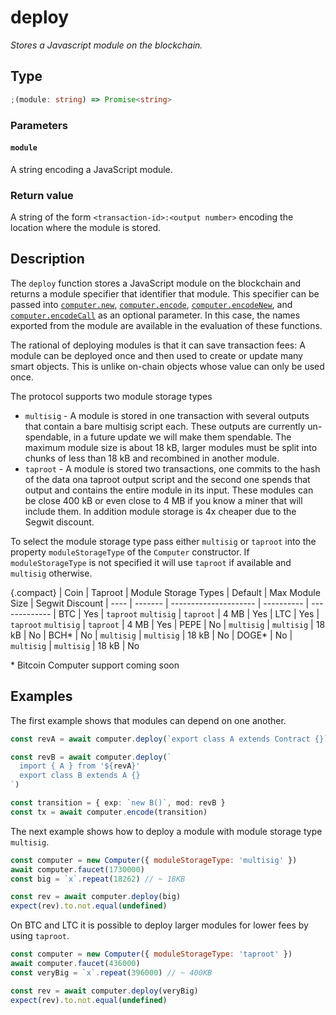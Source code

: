 # deploy

_Stores a Javascript module on the blockchain._

## Type

```ts
;(module: string) => Promise<string>
```

### Parameters

#### `module`

A string encoding a JavaScript module.

### Return value

A string of the form `<transaction-id>:<output number>` encoding the location where the module is stored.

## Description

The `deploy` function stores a JavaScript module on the blockchain and returns a module specifier that identifier that module. This specifier can be passed into [`computer.new`](./new.md), [`computer.encode`](./encode.md), [`computer.encodeNew`](./encodeNew.md), and [`computer.encodeCall`](./encodeCall.md) as an optional parameter. In this case, the names exported from the module are available in the evaluation of these functions.

The rational of deploying modules is that it can save transaction fees: A module can be deployed once and then used to create or update many smart objects. This is unlike on-chain objects whose value can only be used once.

The protocol supports two module storage types

- `multisig` - A module is stored in one transaction with several outputs that contain a bare multisig script each. These outputs are currently un-spendable, in a future update we will make them spendable. The maximum module size is about 18 kB, larger modules must be split into chunks of less than 18 kB and recombined in another module.
- `taproot` - A module is stored two transactions, one commits to the hash of the data ona taproot output script and the second one spends that output and contains the entire module in its input. These modules can be close 400 kB or even close to 4 MB if you know a miner that will include them. In addition module storage is 4x cheaper due to the Segwit discount.

To select the module storage type pass either `multisig` or `taproot` into the property `moduleStorageType` of the `Computer` constructor. If `moduleStorageType` is not specified it will use `taproot` if available and `multisig` otherwise.

{.compact}
| Coin | Taproot | Module Storage Types | Default | Max Module Size | Segwit Discount
| ---- | ------- | --------------------- | ---------- | -------------
| BTC | Yes | `taproot` `multisig` | `taproot` | 4 MB | Yes
| LTC | Yes | `taproot` `multisig` | `taproot` | 4 MB | Yes
| PEPE | No | `multisig` | `multisig` | 18 kB | No
| BCH* | No | `multisig` | `multisig` | 18 kB | No
| DOGE* | No | `multisig` | `multisig` | 18 kB | No

\* Bitcoin Computer support coming soon

## Examples

The first example shows that modules can depend on one another.

```ts
const revA = await computer.deploy(`export class A extends Contract {}`)

const revB = await computer.deploy(`
  import { A } from '${revA}'
  export class B extends A {}
`)

const transition = { exp: `new B()`, mod: revB }
const tx = await computer.encode(transition)
```

The next example shows how to deploy a module with module storage type `multisig`.

```js
const computer = new Computer({ moduleStorageType: 'multisig' })
await computer.faucet(1730000)
const big = `x`.repeat(18262) // ~ 18KB

const rev = await computer.deploy(big)
expect(rev).to.not.equal(undefined)
```

On BTC and LTC it is possible to deploy larger modules for lower fees by using `taproot`.

```js
const computer = new Computer({ moduleStorageType: 'taproot' })
await computer.faucet(436000)
const veryBig = `x`.repeat(396000) // ~ 400KB

const rev = await computer.deploy(veryBig)
expect(rev).to.not.equal(undefined)
```
